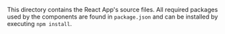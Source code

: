 This directory contains the React App's source files. All required packages used by the components are found in `package.json` and can be installed by executing `npm install`.